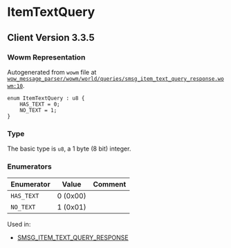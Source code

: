 # ItemTextQuery

## Client Version 3.3.5

### Wowm Representation

Autogenerated from `wowm` file at [`wow_message_parser/wowm/world/queries/smsg_item_text_query_response.wowm:10`](https://github.com/gtker/wow_messages/tree/main/wow_message_parser/wowm/world/queries/smsg_item_text_query_response.wowm#L10).

```rust,ignore
enum ItemTextQuery : u8 {
    HAS_TEXT = 0;
    NO_TEXT = 1;
}
```
### Type
The basic type is `u8`, a 1 byte (8 bit) integer.
### Enumerators
| Enumerator | Value  | Comment |
| --------- | -------- | ------- |
| `HAS_TEXT` | 0 (0x00) |  |
| `NO_TEXT` | 1 (0x01) |  |

Used in:
* [SMSG_ITEM_TEXT_QUERY_RESPONSE](smsg_item_text_query_response.md)


